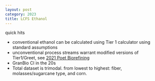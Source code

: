 ```yaml
---
layout: post
category: 2023
title: LCFS Ethanol
---
```


quick hits
- conventional ethanol can be calculated using Tier 1 calculator using standard assumptions
- unconventional process streams warrant modified versions of Tier1/Greet, see [2021 Poet Biorefining](https://ww2.arb.ca.gov/sites/default/files/classic/fuels/lcfs/fuelpathways/comments/tier2/b0174_cover.pdf)
- GranBio CI in the 20s
- Total dataset is trimodal. from lowest to highest: fiber, molasses/sugarcane type, and corn.
